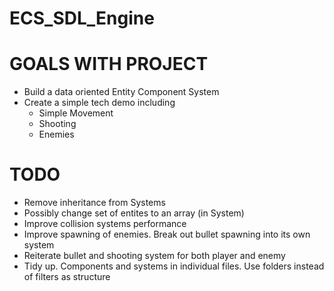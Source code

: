 # ECS_SDL_Engine

# GOALS WITH PROJECT

- Build a data oriented Entity Component System
- Create a simple tech demo including
  * Simple Movement
  * Shooting
  * Enemies  


# TODO

- Remove inheritance from Systems
- Possibly change set of entites to an array (in System)
- Improve collision systems performance
- Improve spawning of enemies. Break out bullet spawning into its own system
- Reiterate bullet and shooting system for both player and enemy
- Tidy up. Components and systems in individual files. Use folders instead of filters as structure

 

